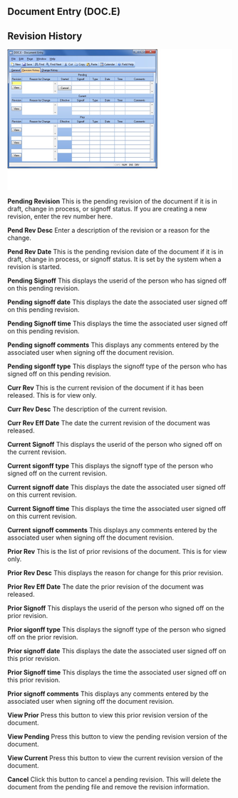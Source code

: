 ##  Document Entry (DOC.E)

<PageHeader />

##  Revision History

![](./DOC-E-2.jpg)

**Pending Revision** This is the pending revision of the document if it is in
draft, change in process, or signoff status. If you are creating a new
revision, enter the rev number here.  
  
**Pend Rev Desc** Enter a description of the revision or a reason for the
change.  
  
**Pend Rev Date** This is the pending revision date of the document if it is
in draft, change in process, or signoff status. It is set by the system when a
revision is started.  
  
**Pending Signoff** This displays the userid of the person who has signed off
on this pending revision.  
  
**Pending signoff date** This displays the date the associated user signed off
on this pending revision.  
  
**Pending Signoff time** This displays the time the associated user signed off
on this pending revision.  
  
**Pending signoff comments** This displays any comments entered by the
associated user when signing off the document revision.  
  
**Pending sigonff type** This displays the signoff type of the person who has
signed off on this pending revision.  
  
**Curr Rev** This is the current revision of the document if it has been
released. This is for view only.  
  
**Curr Rev Desc** The description of the current revision.  
  
**Curr Rev Eff Date** The date the current revision of the document was
released.  
  
**Current Signoff** This displays the userid of the person who signed off on
the current revision.  
  
**Current sigonff type** This displays the signoff type of the person who
signed off on the current revision.  
  
**Current signoff date** This displays the date the associated user signed off
on this current revision.  
  
**Current Signoff time** This displays the time the associated user signed off
on this current revision.  
  
**Current signoff comments** This displays any comments entered by the
associated user when signing off the document revision.  
  
**Prior Rev** This is the list of prior revisions of the document. This is for
view only.  
  
**Prior Rev Desc** This displays the reason for change for this prior
revision.  
  
**Prior Rev Eff Date** The date the prior revision of the document was
released.  
  
**Prior Signoff** This displays the userid of the person who signed off on the
prior revision.  
  
**Prior sigonff type** This displays the signoff type of the person who signed
off on the prior revision.  
  
**Prior signoff date** This displays the date the associated user signed off
on this prior revision.  
  
**Prior Signoff time** This displays the time the associated user signed off
on this prior revision.  
  
**Prior signoff comments** This displays any comments entered by the
associated user when signing off the document revision.  
  
**View Prior** Press this button to view this prior revision version of the
document.  
  
**View Pending** Press this button to view the pending revision version of the
document.  
  
**View Current** Press this button to view the current revision version of the
document.  
  
**Cancel** Click this button to cancel a pending revision. This will delete
the document from the pending file and remove the revision information.  
  
  
<badge text= "Version 8.10.57" vertical="middle" />

<PageFooter />